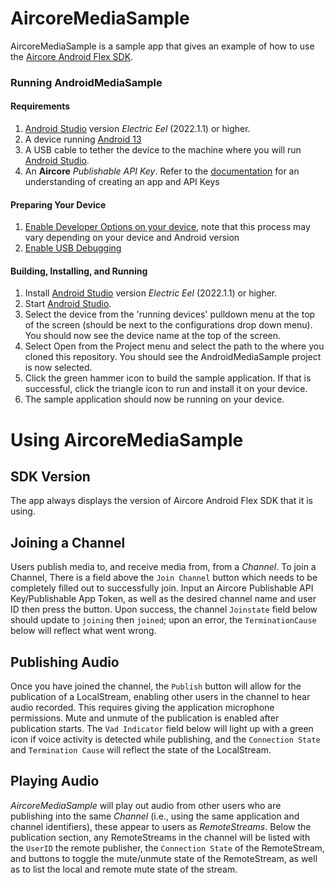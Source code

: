 # AircoreMediaSample
AircoreMediaSample is a sample app that gives an example of how to use the [Aircore Android Flex SDK](https://docs.aircore.io/SDK-download/flex-android-download).

### Running AndroidMediaSample
#### Requirements
1. [Android Studio](https://developer.android.com/studio) version *Electric Eel* (2022.1.1) or higher.
2. A device running [Android 13](https://developer.android.com/about/versions/13)
3. A USB cable to tether the device to the machine where you will run [Android Studio](https://developer.android.com/studio).
4. An **Aircore** *Publishable API Key*. Refer to the [documentation](https://docs.aircore.io/authentication) for an understanding of creating an app and API Keys

#### Preparing Your Device
1. [Enable Developer Options on your device](https://developer.android.com/studio/debug/dev-options#enable), note that this process may vary depending on your device and Android version
2. [Enable USB Debugging](https://developer.android.com/studio/debug/dev-options#Enable-debugging)

#### Building, Installing, and Running
1. Install [Android Studio](https://developer.android.com/studio) version *Electric Eel* (2022.1.1) or higher.
2. Start [Android Studio](https://developer.android.com/studio).
3. Select the device from the 'running devices' pulldown menu at the top of the screen (should be next to the configurations drop down menu). You should now see the device name at the top of the screen.
4. Select Open from the Project menu and select the path to the where you cloned this repository. You should see the AndroidMediaSample project is now selected.
5. Click the green hammer icon to build the sample application. If that is successful, click the triangle icon to run and install it on your device.
6. The sample application should now be running on your device.

# Using **AircoreMediaSample**
## SDK Version
The app always displays the version of Aircore Android Flex SDK that it is using.
## Joining a Channel
Users publish media to, and receive media from, from a _Channel_. To join a Channel, There is a field above the `Join Channel` button which needs to be completely filled out to successfully join.
Input an Aircore Publishable API Key/Publishable App Token, as well as the desired channel name and user ID then press the button.
Upon success, the channel `Joinstate` field below should update to `joining` then `joined`; upon an error, the `TerminationCause` below will reflect what went wrong.
## Publishing Audio
Once you have joined the channel, the `Publish` button will allow for the publication of a LocalStream, enabling other users in the channel to hear audio recorded.
This requires giving the application microphone permissions.
Mute and unmute of the publication is enabled after publication starts.
The `Vad Indicator` field below will light up with a green icon if voice activity is detected while publishing, and the `Connection State` and `Termination Cause` will reflect the state of the LocalStream.
## Playing Audio
*AircoreMediaSample* will play out audio from other users who are publishing into the same _Channel_ (i.e., using the same application and channel identifiers), these appear to users as _RemoteStreams_.
Below the publication section, any RemoteStreams in the channel will be listed with the `UserID` the remote publisher, the `Connection State` of the RemoteStream, and buttons to toggle the mute/unmute state of the RemoteStream, as well as to list the local and remote mute state of the stream.